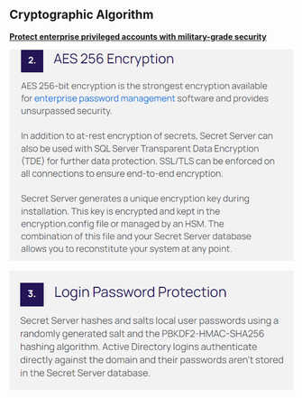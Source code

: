 ## Cryptographic Algorithm

[**Protect enterprise privileged accounts with military-grade security**](https://delinea.com/products/secret-server/features/secure-vault-and-password-manager)

![AES](fig/AES.png)

![PBKDF](fig/PBKDF.png)

